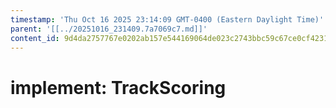 ```yaml
---
timestamp: 'Thu Oct 16 2025 23:14:09 GMT-0400 (Eastern Daylight Time)'
parent: '[[../20251016_231409.7a7069c7.md]]'
content_id: 9d4da2757767e0202ab157e544169064de023c2743bbc59c67ce0cf42314b99a
---
```


# implement: TrackScoring
